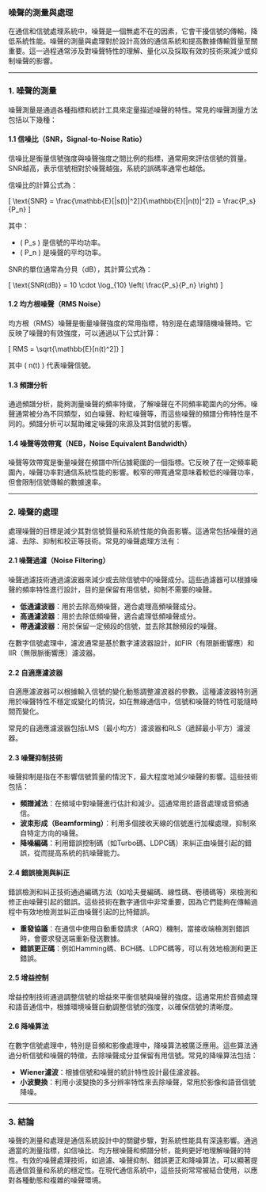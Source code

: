 ### 噪聲的測量與處理

在通信和信號處理系統中，噪聲是一個無處不在的因素，它會干擾信號的傳輸，降低系統性能。噪聲的測量與處理對於設計高效的通信系統和提高數據傳輸質量至關重要。這一過程通常涉及對噪聲特性的理解、量化以及採取有效的技術來減少或抑制噪聲的影響。

---

### **1. 噪聲的測量**

噪聲測量是通過各種指標和統計工具來定量描述噪聲的特性。常見的噪聲測量方法包括以下幾種：

#### 1.1 **信噪比（SNR，Signal-to-Noise Ratio）**
信噪比是衡量信號強度與噪聲強度之間比例的指標，通常用來評估信號的質量。SNR越高，表示信號相對於噪聲越強，系統的誤碼率通常也越低。

信噪比的計算公式為：

\[
\text{SNR} = \frac{\mathbb{E}[|s(t)|^2]}{\mathbb{E}[|n(t)|^2]} = \frac{P_s}{P_n}
\]

其中：
- \( P_s \) 是信號的平均功率。
- \( P_n \) 是噪聲的平均功率。

SNR的單位通常為分貝（dB），其計算公式為：

\[
\text{SNR(dB)} = 10 \cdot \log_{10} \left( \frac{P_s}{P_n} \right)
\]

#### 1.2 **均方根噪聲（RMS Noise）**
均方根（RMS）噪聲是衡量噪聲強度的常用指標，特別是在處理隨機噪聲時。它反映了噪聲的有效強度，可以通過以下公式計算：

\[
RMS = \sqrt{\mathbb{E}[n(t)^2]}
\]

其中 \( n(t) \) 代表噪聲信號。

#### 1.3 **頻譜分析**
通過頻譜分析，能夠測量噪聲的頻率特徵，了解噪聲在不同頻率範圍內的分佈。噪聲通常被分為不同類型，如白噪聲、粉紅噪聲等，而這些噪聲的頻譜分佈特性是不同的。頻譜分析可以幫助確定噪聲的來源及其對信號的影響。

#### 1.4 **噪聲等效帶寬（NEB，Noise Equivalent Bandwidth）**
噪聲等效帶寬是衡量噪聲在頻譜中所佔據範圍的一個指標。它反映了在一定頻率範圍內，噪聲功率對通信系統性能的影響。較窄的帶寬通常意味着較低的噪聲功率，但會限制信號傳輸的數據速率。

---

### **2. 噪聲的處理**

處理噪聲的目標是減少其對信號質量和系統性能的負面影響。這通常包括噪聲的過濾、去除、抑制和校正等技術。常見的噪聲處理方法有：

#### 2.1 **噪聲過濾（Noise Filtering）**
噪聲過濾技術通過濾波器來減少或去除信號中的噪聲成分。這些過濾器可以根據噪聲的頻率特性進行設計，目的是保留有用信號，抑制不需要的噪聲。

- **低通濾波器**：用於去除高頻噪聲，適合處理高頻噪聲成分。
- **高通濾波器**：用於去除低頻噪聲，適合處理低頻噪聲成分。
- **帶通濾波器**：用於保留一定頻段的信號，並去除其餘頻段的噪聲。

在數字信號處理中，濾波通常是基於數字濾波器設計，如FIR（有限脈衝響應）和IIR（無限脈衝響應）濾波器。

#### 2.2 **自適應濾波器**
自適應濾波器可以根據輸入信號的變化動態調整濾波器的參數。這種濾波器特別適用於噪聲特性不穩定或變化的情況，如在無線通信中，信號和噪聲的特性可能隨時間而變化。

常見的自適應濾波器包括LMS（最小均方）濾波器和RLS（遞歸最小平方）濾波器。

#### 2.3 **噪聲抑制技術**
噪聲抑制是指在不影響信號質量的情況下，最大程度地減少噪聲的影響。這些技術包括：

- **頻譜減法**：在頻域中對噪聲進行估計和減少。這通常用於語音處理或音頻通信。
- **波束形成（Beamforming）**：利用多個接收天線的信號進行加權處理，抑制來自特定方向的噪聲。
- **降噪編碼**：利用錯誤控制碼（如Turbo碼、LDPC碼）來糾正由噪聲引起的錯誤，從而提高系統的抗噪聲能力。

#### 2.4 **錯誤檢測與糾正**
錯誤檢測和糾正技術通過編碼方法（如哈夫曼編碼、線性碼、卷積碼等）來檢測和修正由噪聲引起的錯誤。這些技術在數字通信中非常重要，因為它們能夠在傳輸過程中有效地檢測並糾正由噪聲引起的比特錯誤。

- **重發協議**：在通信中使用自動重發請求（ARQ）機制，當接收端檢測到錯誤時，會要求發送端重新發送數據。
- **錯誤更正碼**：例如Hamming碼、BCH碼、LDPC碼等，可以有效地檢測和更正錯誤。

#### 2.5 **增益控制**
增益控制技術通過調整信號的增益來平衡信號與噪聲的強度。這通常用於音頻處理和語音通信中，根據環境噪聲自動調整信號的強度，以確保信號的清晰度。

#### 2.6 **降噪算法**
在數字信號處理中，特別是音頻和影像處理中，降噪算法被廣泛應用。這些算法通過分析信號和噪聲的特徵，去除噪聲成分並保留有用信號。常見的降噪算法包括：

- **Wiener濾波**：根據信號和噪聲的統計特性設計最佳濾波器。
- **小波變換**：利用小波變換的多分辨率特性來去除噪聲，常用於影像和語音信號降噪。

---

### **3. 結論**

噪聲的測量和處理是通信系統設計中的關鍵步驟，對系統性能具有深遠影響。通過適當的測量指標，如信噪比、均方根噪聲和頻譜分析，能夠更好地理解噪聲的特性。有效的噪聲處理技術，如過濾、噪聲抑制、錯誤更正和降噪算法，可以顯著提高通信質量和系統的穩定性。在現代通信系統中，這些技術常常被結合使用，以應對各種動態和複雜的噪聲環境。